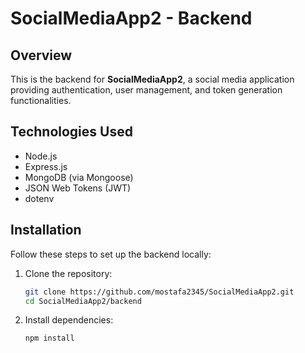# SocialMediaApp2 - Backend

## Overview
This is the backend for **SocialMediaApp2**, a social media application providing authentication, user management, and token generation functionalities.

## Technologies Used
- Node.js
- Express.js
- MongoDB (via Mongoose)
- JSON Web Tokens (JWT)
- dotenv



## Installation
Follow these steps to set up the backend locally:

1. Clone the repository:
   ```sh
   git clone https://github.com/mostafa2345/SocialMediaApp2.git
   cd SocialMediaApp2/backend
2. Install dependencies:
     ```sh
   npm install
